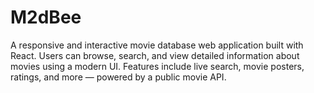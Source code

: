 # M2dBee
A responsive and interactive movie database web application built with React. Users can browse, search, and view detailed information about movies using a modern UI. Features include live search, movie posters, ratings, and more — powered by a public movie API.
